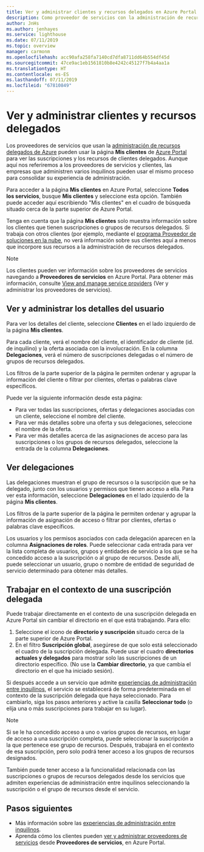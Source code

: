 ```yaml
---
title: Ver y administrar clientes y recursos delegados en Azure Portal
description: Como proveedor de servicios con la administración de recursos delegados de Azure, puede ver todos los recursos y suscripciones de clientes delegados desde la sección Mis clientes de Azure Portal.
author: JnHs
ms.author: jenhayes
ms.service: lighthouse
ms.date: 07/11/2019
ms.topic: overview
manager: carmonm
ms.openlocfilehash: acc90afa258fa7140cd7dfa8711dd64b554df45d
ms.sourcegitcommit: 47ce9ac1eb1561810b8e4242c45127f7b4a4aa1a
ms.translationtype: HT
ms.contentlocale: es-ES
ms.lasthandoff: 07/11/2019
ms.locfileid: "67810849"
---
```

# <a name="view-and-manage-customers-and-delegated-resources"></a>Ver y administrar clientes y recursos delegados

Los proveedores de servicios que usan la [administración de recursos delegados de Azure](../concepts/azure-delegated-resource-management.md) pueden usar la página **Mis clientes** de [Azure Portal](https://portal.azure.com) para ver las suscripciones y los recursos de clientes delegados. Aunque aquí nos referiremos a los proveedores de servicios y clientes, las empresas que administren varios inquilinos pueden usar el mismo proceso para consolidar su experiencia de administración.

Para acceder a la página **Mis clientes** en Azure Portal, seleccione **Todos los servicios**, busque **Mis clientes** y seleccione esta opción. También puede acceder aquí escribiendo "Mis clientes" en el cuadro de búsqueda situado cerca de la parte superior de Azure Portal.

Tenga en cuenta que la página **Mis clientes** solo muestra información sobre los clientes que tienen suscripciones o grupos de recursos delegados. Si trabaja con otros clientes (por ejemplo, mediante el [programa Proveedor de soluciones en la nube](https://docs.microsoft.com/partner-center/csp-overview), no verá información sobre sus clientes aquí a menos que incorpore sus recursos a la administración de recursos delegados.

> [!NOTE]
> Los clientes pueden ver información sobre los proveedores de servicios navegando a **Proveedores de servicios** en Azure Portal. Para obtener más información, consulte [View and manage service providers](view-manage-service-providers.md) (Ver y administrar los proveedores de servicios).

## <a name="view-and-manage-customer-details"></a>Ver y administrar los detalles del usuario

Para ver los detalles del cliente, seleccione **Clientes** en el lado izquierdo de la página **Mis clientes**.

Para cada cliente, verá el nombre del cliente, el identificador de cliente (id. de inquilino) y la oferta asociada con la involucración. En la columna **Delegaciones**, verá el número de suscripciones delegadas o el número de grupos de recursos delegados.

Los filtros de la parte superior de la página le permiten ordenar y agrupar la información del cliente o filtrar por clientes, ofertas o palabras clave específicos.

Puede ver la siguiente información desde esta página:

- Para ver todas las suscripciones, ofertas y delegaciones asociadas con un cliente, seleccione el nombre del cliente.
- Para ver más detalles sobre una oferta y sus delegaciones, seleccione el nombre de la oferta.
- Para ver más detalles acerca de las asignaciones de acceso para las suscripciones o los grupos de recursos delegados, seleccione la entrada de la columna **Delegaciones**.

## <a name="view-delegations"></a>Ver delegaciones

Las delegaciones muestran el grupo de recursos o la suscripción que se ha delegado, junto con los usuarios y permisos que tienen acceso a ella. Para ver esta información, seleccione **Delegaciones** en el lado izquierdo de la página **Mis clientes**.

Los filtros de la parte superior de la página le permiten ordenar y agrupar la información de asignación de acceso o filtrar por clientes, ofertas o palabras clave específicos.

Los usuarios y los permisos asociados con cada delegación aparecen en la columna **Asignaciones de roles**. Puede seleccionar cada entrada para ver la lista completa de usuarios, grupos y entidades de servicio a los que se ha concedido acceso a la suscripción o al grupo de recursos. Desde allí, puede seleccionar un usuario, grupo o nombre de entidad de seguridad de servicio determinado para obtener más detalles.

## <a name="work-in-the-context-of-a-delegated-subscription"></a>Trabajar en el contexto de una suscripción delegada

Puede trabajar directamente en el contexto de una suscripción delegada en Azure Portal sin cambiar el directorio en el que está trabajando. Para ello:

1. Seleccione el icono de **directorio y suscripción** situado cerca de la parte superior de Azure Portal.
2. En el filtro **Suscripción global**, asegúrese de que solo está seleccionado el cuadro de la suscripción delegada. Puede usar el cuadro **directorios actuales y delegados** para mostrar solo las suscripciones de un directorio específico. (No use la **Cambiar directorio**, ya que cambia el directorio en el que ha iniciado sesión).

Si después accede a un servicio que admite [experiencias de administración entre inquilinos](../concepts/cross-tenant-management-experience.md), el servicio se establecerá de forma predeterminada en el contexto de la suscripción delegada que haya seleccionado. Para cambiarlo, siga los pasos anteriores y active la casilla **Seleccionar todo** (o elija una o más suscripciones para trabajar en su lugar).

> [!NOTE]
> Si se le ha concedido acceso a uno o varios grupos de recursos, en lugar de acceso a una suscripción completa, puede seleccionar la suscripción a la que pertenece ese grupo de recursos. Después, trabajará en el contexto de esa suscripción, pero solo podrá tener acceso a los grupos de recursos designados.

También puede tener acceso a la funcionalidad relacionada con las suscripciones o grupos de recursos delegados desde los servicios que admiten experiencias de administración entre inquilinos seleccionando la suscripción o el grupo de recursos desde el servicio.

## <a name="next-steps"></a>Pasos siguientes

- Más información sobre las [experiencias de administración entre inquilinos](../concepts/cross-tenant-management-experience.md).
- Aprenda cómo los clientes pueden [ver y administrar proveedores de servicios](view-manage-service-providers.md) desde **Proveedores de servicios**, en Azure Portal.
